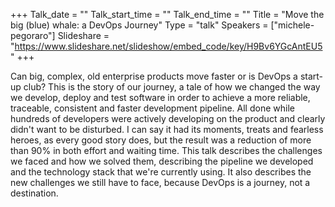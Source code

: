 +++
Talk_date = ""
Talk_start_time = ""
Talk_end_time = ""
Title = "Move the big (blue) whale: a DevOps Journey"
Type = "talk"
Speakers = ["michele-pegoraro"]
Slideshare = "https://www.slideshare.net/slideshow/embed_code/key/H9Bv6YGcAntEU5"
+++

Can big, complex, old enterprise products move faster or is DevOps a start-up club? This is the story of our journey, a tale of how we changed the way we develop, deploy and test software in order to achieve a more reliable, traceable, consistent and faster development pipeline. All done while hundreds of developers were actively developing on the product and clearly didn't want to be disturbed. I can say it had its moments, treats and fearless heroes, as every good story does, but the result was a reduction of more than 90% in both effort and waiting time. This talk describes the challenges we faced and how we solved them, describing the pipeline we developed and the technology stack that we're currently using. It also describes the new challenges we still have to face, because DevOps is a journey, not a destination.

